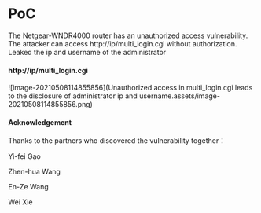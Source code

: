 # PoC

The Netgear-WNDR4000 router has an unauthorized access vulnerability. The attacker can access http://ip/multi_login.cgi without authorization. Leaked the ip and username of the administrator

#### http://ip/multi_login.cgi

![image-20210508114855856](Unauthorized access in multi_login.cgi leads to the disclosure of administrator ip and username.assets/image-20210508114855856.png)













#### Acknowledgement

Thanks to the partners who discovered the vulnerability together：

Yi-fei Gao

Zhen-hua Wang

En-Ze Wang

Wei Xie
